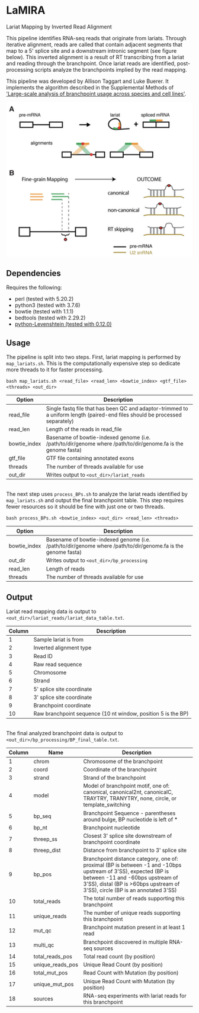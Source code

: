# LaMIRA
Lariat Mapping by Inverted Read Alignment

This pipeline identifies RNA-seq reads that originate from lariats. Through iterative alignment, reads are called that contain adjacent segments that map to a 5' splice site and a downstream intronic segment (see figure below). This inverted alignment is a result of RT transcribing from a lariat and reading through the branchpoint. Once lariat reads are identified, post-processing scripts analyze the branchpoints implied by the read mapping. 

This pipeline was developed by Allison Taggart and Luke Buerer. It implements the algorithm described in the Supplemental Methods of ['Large-scale analysis of branchpoint usage across species and cell lines'](https://genome.cshlp.org/content/early/2017/01/24/gr.202820.115).

![alt text](https://github.com/jlbuerer/LaMIRA/blob/master/alignment_diagram.png?raw=true)

## Dependencies

Requires the following:
 - perl (tested with 5.20.2)
 - python3 (tested with 3.7.6)
 - bowtie (tested with 1.1.1)
 - bedtools (tested with 2.29.2)
 - [python-Levenshtein (tested with 0.12.0)](https://pypi.org/project/python-Levenshtein/)
 
 ## Usage
 
 The pipeline is split into two steps. First, lariat mapping is performed by ```map_lariats.sh```. This is the computationally expensive step so dedicate more threads to it for faster processing.
 ```
 bash map_lariats.sh <read_file> <read_len> <bowtie_index> <gtf_file> <threads> <out_dir>
 ```
 | Option | Description |
 |--------|-------------|
 | read_file | Single fastq file that has been QC and adaptor-trimmed to a uniform length (paired-end files should be processed separately) |
 | read_len | Length of the reads in read_file |
 | bowtie_index | Basename of bowtie-indexed genome (i.e. /path/to/dir/genome where /path/to/dir/genome.fa is the genome fasta) |
 | gtf_file | GTF file containing annotated exons |
 | threads | The number of threads available for use |
 | out_dir | Writes output to ```<out_dir>/lariat_reads``` |
 
 \
 The next step uses ```process_BPs.sh``` to analyze the lariat reads identified by ```map_lariats.sh``` and output the final branchpoint table. This step requires fewer resources so it should be fine with just one or two threads.
 ```
 bash process_BPs.sh <bowtie_index> <out_dir> <read_len> <threads>
 ```
 | Option | Description |
 |--------|-------------|
 | bowtie_index | Basename of bowtie-indexed genome (i.e. /path/to/dir/genome where /path/to/dir/genome.fa is the genome fasta) |
 | out_dir | Writes output to ```<out_dir>/bp_processing``` |
 | read_len | Length of reads |
 | threads| The number of threads available for use |
 
## Output

 Lariat read mapping data is output to ```<out_dir>/lariat_reads/lariat_data_table.txt```.
 
 | Column | Description |
 |--------|-------------|
 | 1 | Sample lariat is from |
 | 2 | Inverted alignment type |
 | 3 | Read ID |
 | 4 | Raw read sequence |
 | 5 | Chromosome |
 | 6 | Strand |
 | 7 | 5' splice site coordinate |
 | 8 | 3' splice site coordinate |
 | 9 | Branchpoint coordinate |
 | 10 | Raw branchpoint sequence (10 nt window, position 5 is the BP) |
 
\
The final analyzed branchpoint data is output to ```<out_dir>/bp_processing/BP_final_table.txt```.

| Column | Name | Description |
|--------|------|-------------|
| 1 | chrom | Chromosome of the branchpoint |
| 2 | coord | Coordinate of the branchpoint |
| 3 | strand | Strand of the branchpoint |
| 4 | model | Model of branchpoint motif, one of: canonical, canonical2nt, canonicalC, TRAYTRY, TRANYTRY, none, circle, or template_switching |
| 5 | bp_seq | Branchpoint Sequence - parentheses around bulge, BP nucleotide	is left of * |
| 6 | bp_nt | Branchpoint nucleotide |
| 7 | threep_ss | Closest 3' splice site downstream of branchpoint coordinate |
| 8 | threep_dist | Distance from branchpoint to 3' splice site |
| 9 | bp_pos | Branchpoint distance category, one of: proximal (BP is between -1 and -10bps upstream of 3'SS), expected (BP is between -11 and -60bps upstream of  3'SS), distal (BP is >60bps upstream of  3'SS), circle (BP is an annotated 3'SS) |
| 10 | total_reads | The total number of reads supporting this branchpoint |
| 11 | unique_reads | The number of unique reads supporting this branchpoint |
| 12 | mut_qc | Branchpoint mutation present in at least 1 read |
| 13 | multi_qc | Branchpoint discovered in multiple RNA-seq sources |
| 14 | total_reads_pos | Total read count (by position) |
| 15 | unique_reads_pos | Unique Read Count (by position) |
| 16 | total_mut_pos | Read Count with Mutation (by position) |
| 17 | unique_mut_pos | Unique Read Count with Mutation (by position) |
| 18 | sources | RNA-seq experiments with lariat reads for this branchpoint
